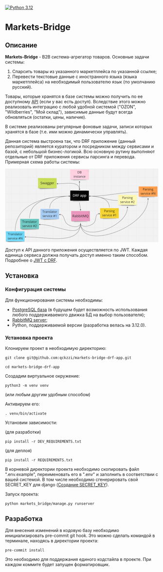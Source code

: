 [![Python 3.12](https://img.shields.io/badge/python-3.12-green.svg)](https://www.python.org/downloads/release/python-3120/)
# Markets-Bridge
## Описание
**Markets-Bridge** - B2B система-агрегатор товаров. Основные задачи системы:
1. Спарсить товары из указанного маркетплейса по указанной ссылке;
2. Перевести текстовые данные с иностранного языка (языка маркетплейса) на необходимый пользователю язык (по умолчанию русский).

Товары, которые хранятся в базе системы можно получить по ее доступному [API](https://parser.standard-it.ru/swagger/) (если у вас есть доступ). 
Вследствие этого можно реализовать интеграцию с любой удобной системой 
("OZON", "Wildberries", "Мой склад"), зависимые данные будут всегда обновляться (остатки, цены, наличие).

В системе реализованы регулярные фоновые задачи, записи которых хранятся в базе (т.е. ими можно динамически управлять).

Данная система выстроена так, что DRF приложение (данный репозиторий) является куратором и посредником между сервисами и базой, с небольшой бизнес-логикой.
Всю основную рутину выполняют отдельные от DRF приложения сервисы парсинга и перевода. Примерная схема работы системы:

![Диаграмма системы](resources/system_diagram.png)

Доступ к API данного приложения осуществляется по JWT. Каждая единица сервиса должна получать доступ именно таким способом.
Подробнее о [JWT с DRF](https://django-rest-framework-simplejwt.readthedocs.io/en/latest/getting_started.html).

## Установка
### Конфигурация системы
Для функционирования системы необходимы: 
- [PostgreSQL база](https://www.postgresql.org/) (в будущем будет возможность использования любого поддерживаемого движка БД на выбор пользователя);
- [RabbitMQ server](https://www.rabbitmq.com/download.html);
- Python, поддерживаемой версии (разработка велась на 3.12.0).

### Установка проекта
Клонируем проект в необходимую директорию:
```shell
git clone git@github.com:qckzzi/markets-bridge-drf-app.git
```
```shell
cd markets-bridge-drf-app
```
Создадим виртуальное окружение:
```shell
python3 -m venv venv
```
(или любым другим удобным способом)

Активируем его:
```shell
. venv/bin/activate
```
Установим зависимости:

(для разработки)
```shell
pip install -r DEV_REQUIREMENTS.txt
```
(для деплоя)
```shell
pip install -r REQUIREMENTS.txt
```
В корневой директории проекта необходимо скопировать файл ".env.example", переименовать
его в ".env" и заполнить в соответствии с вашей системой.
В том числе необходимо сгенерировать свой SECRET_KEY для django ([Создание SECRET_KEY](https://www.educative.io/answers/how-to-generate-a-django-secretkey)).

Запуск проекта:
```shell
python markets_bridge/manage.py runserver
```
## Разработка

Для внесения изменений в кодовую базу необходимо инициализировать pre-commit git hook.
Это можно сделать командой в терминале, находясь в директории проекта:
```shell
pre-commit install
```
Это необходимо для поддержания 
единого кодстайла в проекте. При каждом коммите будет запущен форматировщик.